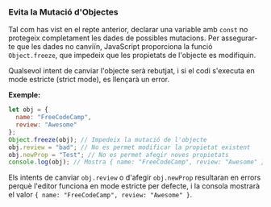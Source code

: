 
### **Evita la Mutació d'Objectes**

Tal com has vist en el repte anterior, declarar una variable amb `const` no protegeix completament les dades de possibles mutacions. Per assegurar-te que les dades no canviïn, JavaScript proporciona la funció `Object.freeze`, que impedeix que les propietats de l'objecte es modifiquin.

Qualsevol intent de canviar l'objecte serà rebutjat, i si el codi s'executa en mode estricte (strict mode), es llençarà un error.

**Exemple:**

```javascript
let obj = {
  name: "FreeCodeCamp",
  review: "Awesome"
};
Object.freeze(obj); // Impedeix la mutació de l'objecte
obj.review = "bad"; // No es permet modificar la propietat existent
obj.newProp = "Test"; // No es permet afegir noves propietats
console.log(obj); // Mostra { name: "FreeCodeCamp", review: "Awesome" }
```

Els intents de canviar `obj.review` o d'afegir `obj.newProp` resultaran en errors perquè l'editor funciona en mode estricte per defecte, i la consola mostrarà el valor `{ name: "FreeCodeCamp", review: "Awesome" }`.
